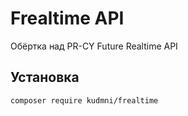 # Frealtime API

Обёртка над PR-CY Future Realtime API

## Установка

`composer require kudmni/frealtime`

